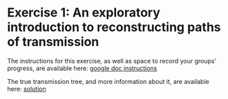 # Exercise 1: An exploratory introduction to reconstructing paths of transmission

The instructions for this exercise, as well as space to record your groups' progress, are available here: [google doc instructions](https://www.dropbox.com/scl/fi/tgacwn8pogeijuz5qk4ob/Exercise1_instructions.gdoc?dl=0&rlkey=820uwfzm7xkhst2i2ybl8krc1)

The true transmission tree, and more information about it, are available here: [solution](https://www.dropbox.com/scl/fi/m81mk1ylycxcahks2lz2e/Exercise1_Results.gdoc?dl=0&rlkey=vgiw8btp57hxultuo0f7ee8y4)
